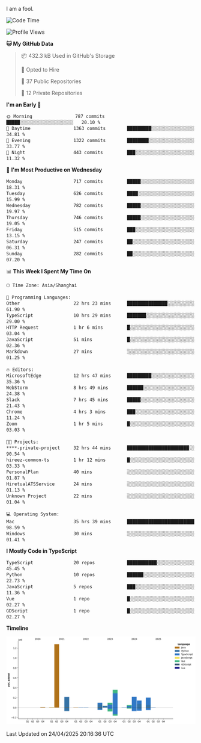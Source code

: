 I am a fool.

<!--START_SECTION:waka-->
![Code Time](http://img.shields.io/badge/Code%20Time-2%2C932%20hrs%2032%20mins-blue)

![Profile Views](http://img.shields.io/badge/Profile%20Views-2-blue)

**🐱 My GitHub Data** 

> 📦 432.3 kB Used in GitHub's Storage 
 > 
> 💼 Opted to Hire
 > 
> 📜 37 Public Repositories 
 > 
> 🔑 12 Private Repositories 
 > 
**I'm an Early 🐤** 

```text
🌞 Morning                787 commits         █████░░░░░░░░░░░░░░░░░░░░   20.10 % 
🌆 Daytime                1363 commits        █████████░░░░░░░░░░░░░░░░   34.81 % 
🌃 Evening                1322 commits        ████████░░░░░░░░░░░░░░░░░   33.77 % 
🌙 Night                  443 commits         ███░░░░░░░░░░░░░░░░░░░░░░   11.32 % 
```
📅 **I'm Most Productive on Wednesday** 

```text
Monday                   717 commits         █████░░░░░░░░░░░░░░░░░░░░   18.31 % 
Tuesday                  626 commits         ████░░░░░░░░░░░░░░░░░░░░░   15.99 % 
Wednesday                782 commits         █████░░░░░░░░░░░░░░░░░░░░   19.97 % 
Thursday                 746 commits         █████░░░░░░░░░░░░░░░░░░░░   19.05 % 
Friday                   515 commits         ███░░░░░░░░░░░░░░░░░░░░░░   13.15 % 
Saturday                 247 commits         ██░░░░░░░░░░░░░░░░░░░░░░░   06.31 % 
Sunday                   282 commits         ██░░░░░░░░░░░░░░░░░░░░░░░   07.20 % 
```


📊 **This Week I Spent My Time On** 

```text
🕑︎ Time Zone: Asia/Shanghai

💬 Programming Languages: 
Other                    22 hrs 23 mins      ███████████████░░░░░░░░░░   61.90 % 
TypeScript               10 hrs 29 mins      ███████░░░░░░░░░░░░░░░░░░   29.00 % 
HTTP Request             1 hr 6 mins         █░░░░░░░░░░░░░░░░░░░░░░░░   03.04 % 
JavaScript               51 mins             █░░░░░░░░░░░░░░░░░░░░░░░░   02.36 % 
Markdown                 27 mins             ░░░░░░░░░░░░░░░░░░░░░░░░░   01.25 % 

🔥 Editors: 
MicrosoftEdge            12 hrs 47 mins      █████████░░░░░░░░░░░░░░░░   35.36 % 
WebStorm                 8 hrs 49 mins       ██████░░░░░░░░░░░░░░░░░░░   24.38 % 
Slack                    7 hrs 45 mins       █████░░░░░░░░░░░░░░░░░░░░   21.43 % 
Chrome                   4 hrs 3 mins        ███░░░░░░░░░░░░░░░░░░░░░░   11.24 % 
Zoom                     1 hr 5 mins         █░░░░░░░░░░░░░░░░░░░░░░░░   03.03 % 

🐱‍💻 Projects: 
****-private-project     32 hrs 44 mins      ███████████████████████░░   90.54 % 
hireez-common-ts         1 hr 12 mins        █░░░░░░░░░░░░░░░░░░░░░░░░   03.33 % 
PersonalPlan             40 mins             ░░░░░░░░░░░░░░░░░░░░░░░░░   01.87 % 
HiretualATSService       24 mins             ░░░░░░░░░░░░░░░░░░░░░░░░░   01.13 % 
Unknown Project          22 mins             ░░░░░░░░░░░░░░░░░░░░░░░░░   01.04 % 

💻 Operating System: 
Mac                      35 hrs 39 mins      █████████████████████████   98.59 % 
Windows                  30 mins             ░░░░░░░░░░░░░░░░░░░░░░░░░   01.41 % 
```

**I Mostly Code in TypeScript** 

```text
TypeScript               20 repos            ███████████░░░░░░░░░░░░░░   45.45 % 
Python                   10 repos            ██████░░░░░░░░░░░░░░░░░░░   22.73 % 
JavaScript               5 repos             ███░░░░░░░░░░░░░░░░░░░░░░   11.36 % 
Vue                      1 repo              █░░░░░░░░░░░░░░░░░░░░░░░░   02.27 % 
GDScript                 1 repo              █░░░░░░░░░░░░░░░░░░░░░░░░   02.27 % 
```



**Timeline**

![Lines of Code chart](https://raw.githubusercontent.com/VeejaLiu/VeejaLiu/master/assets/bar_graph.png)


 Last Updated on 24/04/2025 20:16:36 UTC
<!--END_SECTION:waka-->
